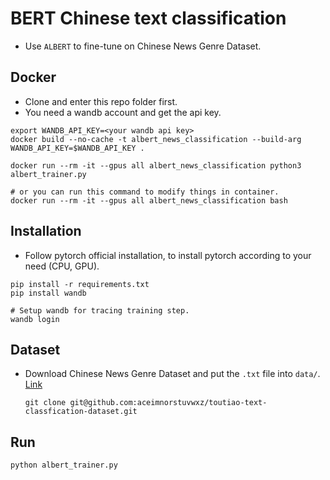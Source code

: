 # BERT Chinese text classification

* Use `ALBERT` to fine-tune on Chinese News Genre Dataset.

## Docker

* Clone and enter this repo folder first.
* You need a wandb account and get the api key.

```
export WANDB_API_KEY=<your wandb api key>
docker build --no-cache -t albert_news_classification --build-arg WANDB_API_KEY=$WANDB_API_KEY .

docker run --rm -it --gpus all albert_news_classification python3 albert_trainer.py

# or you can run this command to modify things in container.
docker run --rm -it --gpus all albert_news_classification bash
```

## Installation

* Follow pytorch official installation, to install pytorch according to your need (CPU, GPU).

```
pip install -r requirements.txt
pip install wandb

# Setup wandb for tracing training step.
wandb login
```

## Dataset

* Download Chinese News Genre Dataset and put the `.txt` file into `data/`. [Link](https://github.com/aceimnorstuvwxz/toutiao-text-classfication-dataset)

    ```
    git clone git@github.com:aceimnorstuvwxz/toutiao-text-classfication-dataset.git
    ```

## Run

```
python albert_trainer.py
```
    
